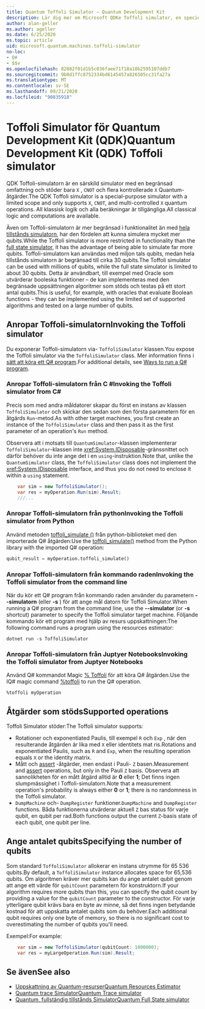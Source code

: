 ```yaml
---
title: Quantum Toffoli Simulator – Quantum Development Kit
description: Lär dig mer om Microsoft QDKe Toffoli simulator, en speciell funktion Quantum simulator som kan användas med miljon tals qubits.
author: alan-geller
ms.author: ageller
ms.date: 6/25/2020
ms.topic: article
uid: microsoft.quantum.machines.toffoli-simulator
no-loc:
- Q#
- $$v
ms.openlocfilehash: 82882f01d1b5c036faee71f18a18b2595107ddb7
ms.sourcegitcommit: 9b0d1ffc8752334bd6145457a826505cc31fa27a
ms.translationtype: MT
ms.contentlocale: sv-SE
ms.lasthandoff: 09/21/2020
ms.locfileid: "90835918"
---
```

# <a name="quantum-development-kit-qdk-toffoli-simulator"></a><span data-ttu-id="ff61c-103">Toffoli Simulator för Quantum Development Kit (QDK)</span><span class="sxs-lookup"><span data-stu-id="ff61c-103">Quantum Development Kit (QDK) Toffoli simulator</span></span>

<span data-ttu-id="ff61c-104">QDK Toffoli-simulatorn är en särskild simulator med en begränsad omfattning och stöder bara `X` , `CNOT` och flera kontrollerade `X` Quantum-åtgärder.</span><span class="sxs-lookup"><span data-stu-id="ff61c-104">The QDK Toffoli simulator is a special-purpose simulator with a limited scope and only supports `X`, `CNOT`, and multi-controlled `X` quantum operations.</span></span> <span data-ttu-id="ff61c-105">All klassisk logik och alla beräkningar är tillgängliga.</span><span class="sxs-lookup"><span data-stu-id="ff61c-105">All classical logic and computations are available.</span></span>

<span data-ttu-id="ff61c-106">Även om Toffoli-simulatorn är mer begränsad i funktionalitet än med [hela tillstånds simulatorn](xref:microsoft.quantum.machines.full-state-simulator), har den fördelen att kunna simulera mycket mer qubits.</span><span class="sxs-lookup"><span data-stu-id="ff61c-106">While the Toffoli simulator is more restricted in functionality than the [full state simulator](xref:microsoft.quantum.machines.full-state-simulator), it has the advantage of being able to simulate far more qubits.</span></span> <span data-ttu-id="ff61c-107">Toffoli-simulatorn kan användas med miljon tals qubits, medan hela tillstånds simulatorn är begränsad till cirka 30 qubits.</span><span class="sxs-lookup"><span data-stu-id="ff61c-107">The Toffoli simulator can be used with millions of qubits, while the full state simulator is limited to about 30 qubits.</span></span> <span data-ttu-id="ff61c-108">Detta är användbart, till exempel med Oracle som utvärderar booleska funktioner – de kan implementeras med den begränsade uppsättningen algoritmer som stöds och testas på ett stort antal qubits.</span><span class="sxs-lookup"><span data-stu-id="ff61c-108">This is useful, for example, with oracles that evaluate Boolean functions - they can be implemented using the limited set of supported algorithms and tested on a large number of qubits.</span></span>

## <a name="invoking-the-toffoli-simulator"></a><span data-ttu-id="ff61c-109">Anropar Toffoli-simulatorn</span><span class="sxs-lookup"><span data-stu-id="ff61c-109">Invoking the Toffoli simulator</span></span>

<span data-ttu-id="ff61c-110">Du exponerar Toffoli-simulatorn via- `ToffoliSimulator` klassen.</span><span class="sxs-lookup"><span data-stu-id="ff61c-110">You expose the Toffoli simulator via the `ToffoliSimulator` class.</span></span> <span data-ttu-id="ff61c-111">Mer information finns i [sätt att köra ett Q# program](xref:microsoft.quantum.guide.host-programs).</span><span class="sxs-lookup"><span data-stu-id="ff61c-111">For additional details, see [Ways to run a Q# program](xref:microsoft.quantum.guide.host-programs).</span></span>

### <a name="invoking-the-toffoli-simulator-from-c"></a><span data-ttu-id="ff61c-112">Anropar Toffoli-simulatorn från C #</span><span class="sxs-lookup"><span data-stu-id="ff61c-112">Invoking the Toffoli simulator from C#</span></span>

<span data-ttu-id="ff61c-113">Precis som med andra måldatorer skapar du först en instans av klassen `ToffoliSimulator` och skickar den sedan som den första parametern för en åtgärds `Run`-metod.</span><span class="sxs-lookup"><span data-stu-id="ff61c-113">As with other target machines, you first create an instance of the `ToffoliSimulator` class and then pass it as the first parameter of an operation's `Run` method.</span></span>

<span data-ttu-id="ff61c-114">Observera att i motsats till `QuantumSimulator`-klassen implementerar `ToffoliSimulator`-klassen inte <xref:System.IDisposable>-gränssnittet och därför behöver du inte ange det i en `using`-instruktion.</span><span class="sxs-lookup"><span data-stu-id="ff61c-114">Note that, unlike the `QuantumSimulator` class, the `ToffoliSimulator` class does not implement the <xref:System.IDisposable> interface, and thus you do not need to enclose it within a `using` statement.</span></span>

```csharp
    var sim = new ToffoliSimulator();
    var res = myOperation.Run(sim).Result;
    ///...
```

### <a name="invoking-the-toffoli-simulator-from-python"></a><span data-ttu-id="ff61c-115">Anropar Toffoli-simulatorn från python</span><span class="sxs-lookup"><span data-stu-id="ff61c-115">Invoking the Toffoli simulator from Python</span></span>

<span data-ttu-id="ff61c-116">Använd metoden [toffoli_simulate ()](https://docs.microsoft.com/python/qsharp-core/qsharp.loader.qsharpcallable) från python-biblioteket med den importerade Q# åtgärden:</span><span class="sxs-lookup"><span data-stu-id="ff61c-116">Use the [toffoli_simulate()](https://docs.microsoft.com/python/qsharp-core/qsharp.loader.qsharpcallable) method from the Python library with the imported Q# operation:</span></span>

```python
qubit_result = myOperation.toffoli_simulate()
```

### <a name="invoking-the-toffoli-simulator-from-the-command-line"></a><span data-ttu-id="ff61c-117">Anropar Toffoli-simulatorn från kommando raden</span><span class="sxs-lookup"><span data-stu-id="ff61c-117">Invoking the Toffoli simulator from the command line</span></span>

<span data-ttu-id="ff61c-118">När du kör ett Q# program från kommando raden använder du parametern **--simulatorn** (eller **-s** ) för att ange mål datorn för Toffoli Simulator.</span><span class="sxs-lookup"><span data-stu-id="ff61c-118">When running a Q# program from the command line, use the **--simulator** (or **-s** shortcut) parameter to specify the Toffoli simulator target machine.</span></span> <span data-ttu-id="ff61c-119">Följande kommando kör ett program med hjälp av resurs uppskattningen:</span><span class="sxs-lookup"><span data-stu-id="ff61c-119">The following command runs a program using the resources estimator:</span></span> 

```dotnetcli
dotnet run -s ToffoliSimulator
```

### <a name="invoking-the-toffoli-simulator-from-juptyer-notebooks"></a><span data-ttu-id="ff61c-120">Anropar Toffoli-simulatorn från Juptyer Notebooks</span><span class="sxs-lookup"><span data-stu-id="ff61c-120">Invoking the Toffoli simulator from Juptyer Notebooks</span></span>

<span data-ttu-id="ff61c-121">Använd Q# kommandot Magic [% Toffoli](xref:microsoft.quantum.iqsharp.magic-ref.toffoli) för att köra Q# åtgärden.</span><span class="sxs-lookup"><span data-stu-id="ff61c-121">Use the IQ# magic command [%toffoli](xref:microsoft.quantum.iqsharp.magic-ref.toffoli) to run the Q# operation.</span></span>

```
%toffoli myOperation
```

## <a name="supported-operations"></a><span data-ttu-id="ff61c-122">Åtgärder som stöds</span><span class="sxs-lookup"><span data-stu-id="ff61c-122">Supported operations</span></span>

<span data-ttu-id="ff61c-123">Toffoli Simulator stöder:</span><span class="sxs-lookup"><span data-stu-id="ff61c-123">The Toffoli simulator supports:</span></span>

* <span data-ttu-id="ff61c-124">Rotationer och exponentiated Paulis, till exempel `R` och `Exp` , när den resulterande åtgärden är lika med `X` eller identitets mat ris.</span><span class="sxs-lookup"><span data-stu-id="ff61c-124">Rotations and exponentiated Paulis, such as `R` and `Exp`, when the resulting operation equals `X` or the identity matrix.</span></span>
* <span data-ttu-id="ff61c-125">Mått och [assert](xref:microsoft.quantum.diagnostics.assertmeasurement) -åtgärder, men endast i Pauli- `Z` basen.</span><span class="sxs-lookup"><span data-stu-id="ff61c-125">Measurement and [assert](xref:microsoft.quantum.diagnostics.assertmeasurement) operations, but only in the Pauli `Z` basis.</span></span> <span data-ttu-id="ff61c-126">Observera att sannolikheten för en mått åtgärd alltid är **0** eller **1**; Det finns ingen slumpmässighet i Toffoli-simulatorn.</span><span class="sxs-lookup"><span data-stu-id="ff61c-126">Note that a measurement operation's probability is always either **0** or **1**; there is no randomness in the Toffoli simulator.</span></span>
* <span data-ttu-id="ff61c-127">`DumpMachine` och- `DumpRegister` funktioner.</span><span class="sxs-lookup"><span data-stu-id="ff61c-127">`DumpMachine` and `DumpRegister` functions.</span></span>
<span data-ttu-id="ff61c-128">Båda funktionerna utvärderar aktuell `Z` bas status för varje qubit, en qubit per rad.</span><span class="sxs-lookup"><span data-stu-id="ff61c-128">Both functions output the current `Z`-basis state of each qubit, one qubit per line.</span></span>

## <a name="specifying-the-number-of-qubits"></a><span data-ttu-id="ff61c-129">Ange antalet qubits</span><span class="sxs-lookup"><span data-stu-id="ff61c-129">Specifying the number of qubits</span></span>

<span data-ttu-id="ff61c-130">Som standard `ToffoliSimulator` allokerar en instans utrymme för 65 536 qubits.</span><span class="sxs-lookup"><span data-stu-id="ff61c-130">By default, a `ToffoliSimulator` instance allocates space for 65,536 qubits.</span></span>
<span data-ttu-id="ff61c-131">Om algoritmen kräver mer qubits kan du ange antalet qubit genom att ange ett värde för `qubitCount` parametern för konstruktorn.</span><span class="sxs-lookup"><span data-stu-id="ff61c-131">If your algorithm requires more qubits than this, you can specify the qubit count by providing a value for the `qubitCount` parameter to the constructor.</span></span>
<span data-ttu-id="ff61c-132">För varje ytterligare qubit krävs bara en byte av minne, så det finns ingen betydande kostnad för att uppskatta antalet qubits som du behöver.</span><span class="sxs-lookup"><span data-stu-id="ff61c-132">Each additional qubit requires only one byte of memory, so there is no significant cost to overestimating the number of qubits you'll need.</span></span>

<span data-ttu-id="ff61c-133">Exempel:</span><span class="sxs-lookup"><span data-stu-id="ff61c-133">For example:</span></span>

```csharp
    var sim = new ToffoliSimulator(qubitCount: 1000000);
    var res = myLargeOperation.Run(sim).Result;
```

## <a name="see-also"></a><span data-ttu-id="ff61c-134">Se även</span><span class="sxs-lookup"><span data-stu-id="ff61c-134">See also</span></span>

- [<span data-ttu-id="ff61c-135">Uppskattning av Quantum-resurser</span><span class="sxs-lookup"><span data-stu-id="ff61c-135">Quantum Resources Estimator</span></span>](xref:microsoft.quantum.machines.resources-estimator)
- [<span data-ttu-id="ff61c-136">Quantum trace Simulator</span><span class="sxs-lookup"><span data-stu-id="ff61c-136">Quantum Trace simulator</span></span>](xref:microsoft.quantum.machines.qc-trace-simulator.intro)
- [<span data-ttu-id="ff61c-137">Quantum, fullständig tillstånds Simulator</span><span class="sxs-lookup"><span data-stu-id="ff61c-137">Quantum Full State simulator</span></span>](xref:microsoft.quantum.machines.full-state-simulator) 